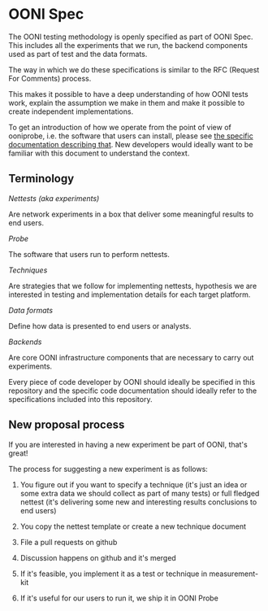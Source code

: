 # OONI Spec

The OONI testing methodology is openly specified as part of OONI Spec. This
includes all the experiments that we run, the backend components used as part
of test and the data formats.

The way in which we do these specifications is similar to the RFC (Request For
Comments) process.

This makes it possible to have a deep understanding of how OONI tests work,
explain the assumption we make in them and make it possible to create
independent implementations.

To get an introduction of how we operate from the point of view of ooniprobe,
i.e. the software that users can install, please see [the specific
documentation describing that](probe). New developers would ideally want
to be familiar with this document to understand the context.

## Terminology

*Nettests (aka experiments)*

Are network experiments in a box that deliver some meaningful results to end users.

*Probe*

The software that users run to perform nettests.

*Techniques*

Are strategies that we follow for implementing nettests, hypothesis we are
interested in testing and implementation details for each target platform.

*Data formats*

Define how data is presented to end users or analysts.

*Backends*

Are core OONI infrastructure components that are necessary to carry out experiments.

Every piece of code developer by OONI should ideally be specified in this
repository and the specific code documentation should ideally refer to
the specifications included into this repository.

## New proposal process

If you are interested in having a new experiment be part of OONI, that's great!

The process for suggesting a new experiment is as follows:

1. You figure out if you want to specify a technique (it's just an idea or some
   extra data we should collect as part of many tests) or full fledged nettest
   (it's delivering some new and interesting results conclusions to end users)

2. You copy the nettest template or create a new technique document

3. File a pull requests on github

4. Discussion happens on github and it's merged

5. If it's feasible, you implement it as a test or technique in measurement-kit

6. If it's useful for our users to run it, we ship it in OONI Probe
